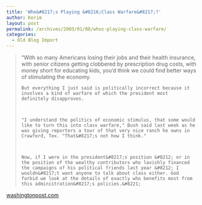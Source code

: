 ```yaml
---
title: 'Who&#8217;s Playing &#8216;Class Warfare&#8217;?'
author: Kerim
layout: post
permalink: /archives/2003/01/08/whos-playing-class-warfare/
categories:
  - Old Blog Import
---
```


>   &#8220;With so many Americans losing their jobs and their health insurance, with senior citizens getting clobbered by prescription drug costs, with money short for educating kids, you&#8217;d think we could find better ways of stimulating the economy. 
>   
>   
>     But everything I just said is politically incorrect because it involves a kind of warfare of which the president most definitely disapproves.
>   
>   
>   
>     "I understand the politics of economic stimulus, that some would like to turn this into class warfare," Bush said last week as he was giving reporters a tour of that very nice ranch he owns in Crawford, Tex. "That&#8217;s not how I think."
>   
>   
>   
>     Now, if I were in the president&#8217;s position &#8212; or in the position of the wealthy contributors who lavishly financed the campaigns of his political friends last year &#8212; I wouldn&#8217;t want anyone to talk about class either. God forbid we look at the details of exactly who benefits most from this administration&#8217;s policies.&#8221;
>   


<a href="http://www.washingtonpost.com/ac2/wp-dyn/A19747-2003Jan6?language=printer" onclick="_gaq.push(['_trackEvent', 'outbound-article', 'http://www.washingtonpost.com/ac2/wp-dyn/A19747-2003Jan6?language=printer', 'washingtonpost.com']);" >washingtonpost.com</a>

